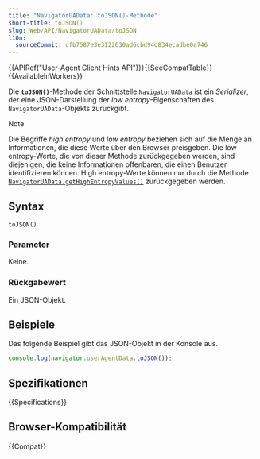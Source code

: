```yaml
---
title: "NavigatorUAData: toJSON()-Methode"
short-title: toJSON()
slug: Web/API/NavigatorUAData/toJSON
l10n:
  sourceCommit: cfb7587e3e3122630ad6cbd94d834ecadbe0a746
---
```


{{APIRef("User-Agent Client Hints API")}}{{SeeCompatTable}}{{AvailableInWorkers}}

Die **`toJSON()`**-Methode der Schnittstelle [`NavigatorUAData`](/de/docs/Web/API/NavigatorUAData) ist ein _Serializer_, der eine JSON-Darstellung der _low entropy_-Eigenschaften des `NavigatorUAData`-Objekts zurückgibt.

> [!NOTE]
> Die Begriffe _high entropy_ und _low entropy_ beziehen sich auf die Menge an Informationen, die diese Werte über den Browser preisgeben. Die low entropy-Werte, die von dieser Methode zurückgegeben werden, sind diejenigen, die keine Informationen offenbaren, die einen Benutzer identifizieren können. High entropy-Werte können nur durch die Methode [`NavigatorUAData.getHighEntropyValues()`](/de/docs/Web/API/NavigatorUAData/getHighEntropyValues) zurückgegeben werden.

## Syntax

```js-nolint
toJSON()
```

### Parameter

Keine.

### Rückgabewert

Ein JSON-Objekt.

## Beispiele

Das folgende Beispiel gibt das JSON-Objekt in der Konsole aus.

```js
console.log(navigator.userAgentData.toJSON());
```

## Spezifikationen

{{Specifications}}

## Browser-Kompatibilität

{{Compat}}
